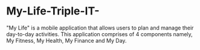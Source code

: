 # My-Life-Triple-IT-
"My Life" is a mobile application that allows users to plan and manage their day-to-day activities. This application comprises of 4 components namely, My Fitness, My Health, My Finance and My Day.
